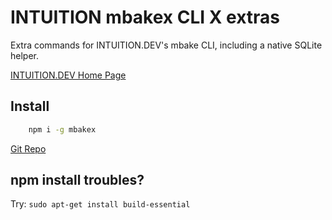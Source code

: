 
# INTUITION  mbakex CLI X extras


Extra commands for INTUITION.DEV's mbake CLI, including a native SQLite helper.


[INTUITION.DEV Home Page](https://www.INTUITION.DEV)

## Install


```sh
    npm i -g mbakex
```

[Git Repo](http://git.metabake.net)


## npm install troubles?

Try:
`sudo apt-get install build-essential`

